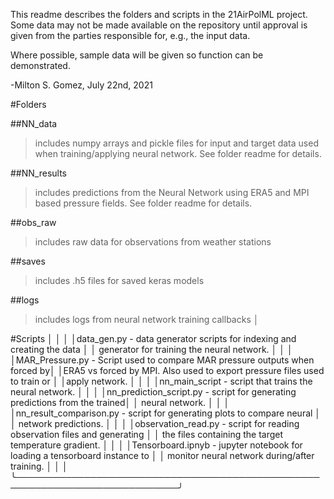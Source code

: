This readme describes the folders and scripts in the 21AirPolML project. Some
data may not be made available on the repository until approval is given from
the parties responsible for, e.g., the input data.

Where possible, sample data will be given so function can be demonstrated.

-Milton S. Gomez, July 22nd, 2021


#Folders                                                                    
                                                                            
##NN_data 
>includes numpy arrays and pickle files for input and target data used when training/applying neural network. See folder readme for details.

##NN_results 
>includes predictions from the Neural Network using ERA5 and MPI based pressure fields. See folder readme for details. 

##obs_raw
>includes raw data for observations from weather stations 

##saves 
>includes .h5 files for saved keras models

##logs
>includes logs from neural network training callbacks                 │

#Scripts                                                                    │
│                                                                            │
│data_gen.py - data generator scripts for indexing and creating the data     │
│    generator for training the neural network.                              │
│                                                                            │
│MAR_Pressure.py - Script used to compare MAR pressure outputs when forced by│
│ERA5 vs forced by MPI. Also used to export pressure files used to train or  │
│apply network.                                                              │
│                                                                            │
│nn_main_script - script that trains the neural network.                     │
│                                                                            │
│nn_prediction_script.py - script for generating predictions from the trained│
│    neural network.                                                         │
│                                                                            │
│nn_result_comparison.py - script for generating plots to compare neural     │
│    network predictions.                                                    │
│                                                                            │
│observation_read.py - script for reading observation files and generating   │
│    the files containing the target temperature gradient.                   │
│                                                                            │
│Tensorboard.ipnyb - jupyter notebook for loading a tensorboard instance to  │
│    monitor neural network during/after training.                           │
│                                                                            │
╰────────────────────────────────────────────────────────────────────────────╯
